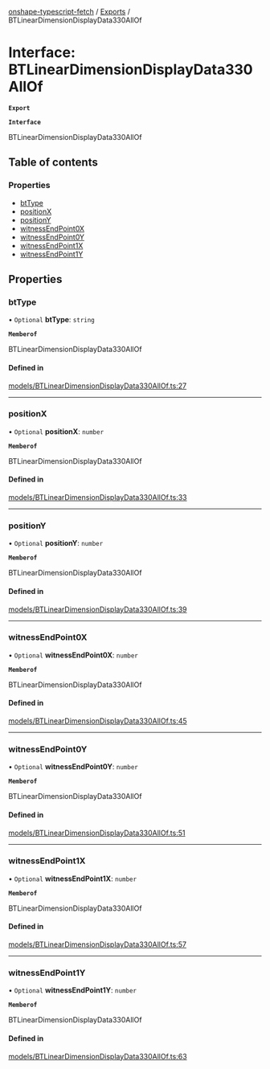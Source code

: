 [onshape-typescript-fetch](../README.md) / [Exports](../modules.md) / BTLinearDimensionDisplayData330AllOf

# Interface: BTLinearDimensionDisplayData330AllOf

**`Export`**

**`Interface`**

BTLinearDimensionDisplayData330AllOf

## Table of contents

### Properties

- [btType](BTLinearDimensionDisplayData330AllOf.md#bttype)
- [positionX](BTLinearDimensionDisplayData330AllOf.md#positionx)
- [positionY](BTLinearDimensionDisplayData330AllOf.md#positiony)
- [witnessEndPoint0X](BTLinearDimensionDisplayData330AllOf.md#witnessendpoint0x)
- [witnessEndPoint0Y](BTLinearDimensionDisplayData330AllOf.md#witnessendpoint0y)
- [witnessEndPoint1X](BTLinearDimensionDisplayData330AllOf.md#witnessendpoint1x)
- [witnessEndPoint1Y](BTLinearDimensionDisplayData330AllOf.md#witnessendpoint1y)

## Properties

### btType

• `Optional` **btType**: `string`

**`Memberof`**

BTLinearDimensionDisplayData330AllOf

#### Defined in

[models/BTLinearDimensionDisplayData330AllOf.ts:27](https://github.com/toebes/onshape-typescript-fetch/blob/3e11ae1/models/BTLinearDimensionDisplayData330AllOf.ts#L27)

___

### positionX

• `Optional` **positionX**: `number`

**`Memberof`**

BTLinearDimensionDisplayData330AllOf

#### Defined in

[models/BTLinearDimensionDisplayData330AllOf.ts:33](https://github.com/toebes/onshape-typescript-fetch/blob/3e11ae1/models/BTLinearDimensionDisplayData330AllOf.ts#L33)

___

### positionY

• `Optional` **positionY**: `number`

**`Memberof`**

BTLinearDimensionDisplayData330AllOf

#### Defined in

[models/BTLinearDimensionDisplayData330AllOf.ts:39](https://github.com/toebes/onshape-typescript-fetch/blob/3e11ae1/models/BTLinearDimensionDisplayData330AllOf.ts#L39)

___

### witnessEndPoint0X

• `Optional` **witnessEndPoint0X**: `number`

**`Memberof`**

BTLinearDimensionDisplayData330AllOf

#### Defined in

[models/BTLinearDimensionDisplayData330AllOf.ts:45](https://github.com/toebes/onshape-typescript-fetch/blob/3e11ae1/models/BTLinearDimensionDisplayData330AllOf.ts#L45)

___

### witnessEndPoint0Y

• `Optional` **witnessEndPoint0Y**: `number`

**`Memberof`**

BTLinearDimensionDisplayData330AllOf

#### Defined in

[models/BTLinearDimensionDisplayData330AllOf.ts:51](https://github.com/toebes/onshape-typescript-fetch/blob/3e11ae1/models/BTLinearDimensionDisplayData330AllOf.ts#L51)

___

### witnessEndPoint1X

• `Optional` **witnessEndPoint1X**: `number`

**`Memberof`**

BTLinearDimensionDisplayData330AllOf

#### Defined in

[models/BTLinearDimensionDisplayData330AllOf.ts:57](https://github.com/toebes/onshape-typescript-fetch/blob/3e11ae1/models/BTLinearDimensionDisplayData330AllOf.ts#L57)

___

### witnessEndPoint1Y

• `Optional` **witnessEndPoint1Y**: `number`

**`Memberof`**

BTLinearDimensionDisplayData330AllOf

#### Defined in

[models/BTLinearDimensionDisplayData330AllOf.ts:63](https://github.com/toebes/onshape-typescript-fetch/blob/3e11ae1/models/BTLinearDimensionDisplayData330AllOf.ts#L63)
